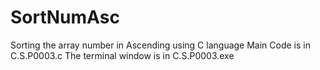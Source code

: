 # SortNumAsc
Sorting the array number in Ascending using C language
Main Code is in  C.S.P0003.c
The terminal window is in C.S.P0003.exe
